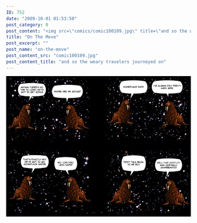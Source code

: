 ```yaml
---
ID: 752
date: "2009-10-01 01:53:50"
post_category: 0
post_content: "<img src=\"comics/comic100109.jpg\" title=\"and so the weary travelers journeyed on\" />"
title: "On The Move"
post_excerpt: ""
post_name: "on-the-move"
post_content_src: "comic100109.jpg"
post_content_title: "and so the weary travelers journeyed on"
---
```



[![and so the weary travelers journeyed on](/comics-hi-res/comic100109.jpg)](/comics-hi-res/comic100109.jpg "and so the weary travelers journeyed on")
